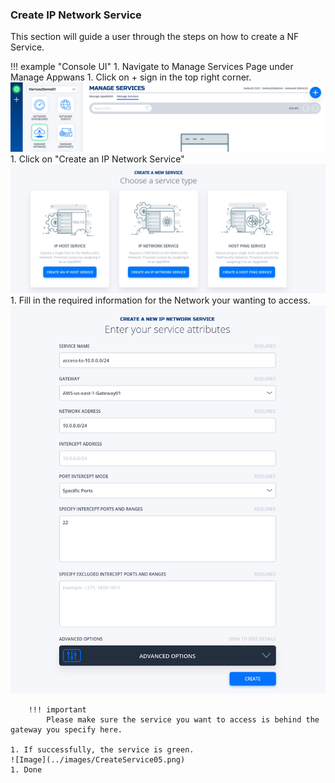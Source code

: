 ### Create IP Network Service
This section will guide a user through the steps on how to create a NF Service.

!!! example "Console UI"
    1. Navigate to Manage Services Page under Manage Appwans
    1. Click on + sign in the top right corner.
    ![Image](../images/CreateService01.png)
    1. Click on "Create an IP Network Service"
    ![Image](../images/CreateService03.png)
    1. Fill in the required information for the Network your wanting to access.
    ![Image](../images/CreateIpNetworkService.png)

        !!! important
            Please make sure the service you want to access is behind the gateway you specify here.

    1. If successfully, the service is green.
    ![Image](../images/CreateService05.png)
    1. Done 
